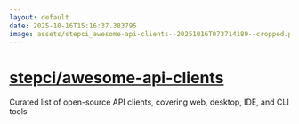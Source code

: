 ```yaml
---
layout: default
date: 2025-10-16T15:16:37.383795
image: assets/stepci_awesome-api-clients--20251016T073714189--cropped.png
---
```


# [stepci/awesome-api-clients](https://github.com/stepci/awesome-api-clients)

Curated list of open-source API clients, covering web, desktop, IDE, and CLI tools
